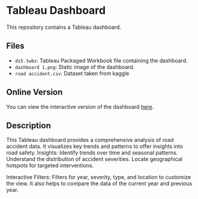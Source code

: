 # Tableau Dashboard

This repository contains a Tableau dashboard.

## Files

- `ds5.twbx`: Tableau Packaged Workbook file containing the dashboard.
- `dashboard 1.png`: Static image of the dashboard.
- `road accident.csv`: Dataset taken from kaggle

## Online Version

You can view the interactive version of the dashboard [here](https://public.tableau.com/app/profile/poorvi.kukreja/viz/road_accidents_17216715071580/Dashboard1?publish=yes).

## Description

This Tableau dashboard provides a comprehensive analysis of road accident data.  It visualizes key trends and patterns to offer insights into road safety.
Insights:
Identify trends over time and seasonal patterns.
Understand the distribution of accident severities.
Locate geographical hotspots for targeted interventions.

Interactive Filters: Filters for year, severity, type, and location to customize the view.
It also helps to compare the data of the current year and previous year.
